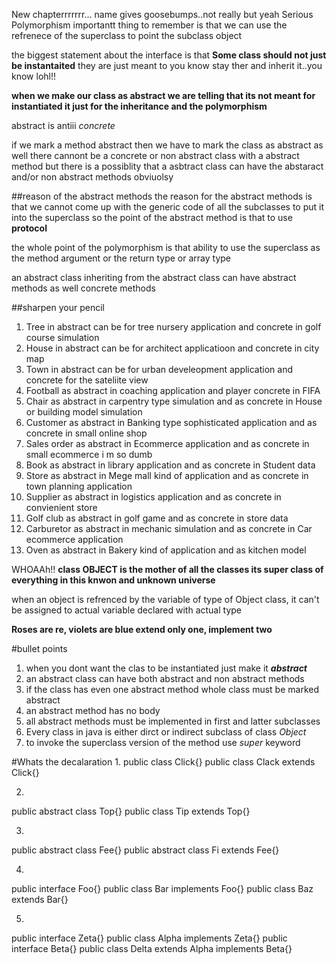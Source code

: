 New chapterrrrrrr... name gives goosebumps..not really but yeah Serious Polymorphism
importantt thing to remember is that we can use the refrenece of the superclass to point the subclass object

the biggest statement about the interface is that **Some class should not just be instantaited** they are just meant to you know stay ther and inherit it..you know lohl!!

**when we make our class as abstract we are telling that its not meant for instantiated it just for the inheritance and the polymorphism**

abstract is antiii *concrete*

if we mark a method abstract then we have to mark the class  as abstract as well
there cannont be a concrete or non abstract class with a abstract method but
there is a possiblity that a asbtract class can have the abstaract and/or non abstract methods obviuolsy

##reason of the abstract methods 
the reason for the abstract methods is that we cannot come up with the generic code of all the subclasses to put it into the superclass so the point of the abstract method is that to use **protocol**

the whole point of the polymorphism is that ability to use the superclass as the method argument or the return type or array type

an abstract class inheriting from the abstract class can have abstract methods as well concrete methods

##sharpen your pencil
1. Tree in abstract can be for tree nursery application and concrete in golf course simulation
2. House in abstract can be for architect applicatioon and concrete in city map
3. Town in abstract can be for urban develeopment application and concrete for the sateliite view
4. Football as abstract in coaching application and player concrete in FIFA
5. Chair as abstract in carpentry type simulation and as concrete in House or building model simulation
6. Customer as abstract in Banking type sophisticated application and as concrete in small online shop
7. Sales order as abstract in Ecommerce application and as concrete in small ecommerce i m so dumb
8. Book as abstract in library application and as concrete in Student data
9. Store as abstract in Mege mall kind of application and as concrete in town planning application
10. Supplier as abstract in logistics application and as concrete in convienient store 
11. Golf club as abstract in golf game and as concrete in store data
12. Carburetor as abstract in mechanic simulation and as concrete in Car ecommerce application
13. Oven as abstract in Bakery kind of application and as kitchen model

WHOAAh!! **class OBJECT is the mother of all the classes its super class of everything in this knwon and unknown universe**

when an object is refrenced by the variable of type of Object class, it can't be assigned to actual variable declared with actual type

**Roses are re,  violets are blue
extend only one, implement two**

#bullet points
1. when you dont want the clas to be instantiated just make it ***abstract***
2. an abstract class can have both abstract and non abstract methods
3. if the class has even one abstract method whole class must be marked abstract
4. an abstract method has no body
5. all abstract methods must be implemented in first and latter subclasses
6. Every class in java is either dirct or indirect subclass of class *Object*
7. to invoke the superclass version of the method use *super* keyword

#Whats the decalaration
1.
public class Click{}
public class Clack extends Click{}

2.
public abstract class Top{}
public class Tip extends Top{}

3.
public abstract class Fee{}
public abstract class Fi extends Fee{}

4.
public interface Foo{}
public class Bar implements Foo{}
public class Baz extends Bar{}

5.
public interface Zeta{}
public class Alpha implements Zeta{}
public interface Beta{}
public class Delta extends Alpha implements Beta{}
